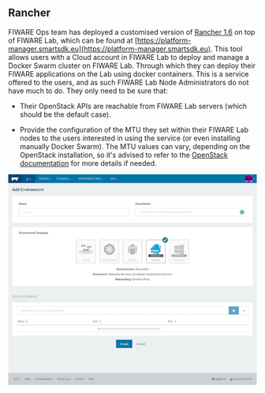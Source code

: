 ## Rancher

FIWARE Ops team has deployed a customised version of
[Rancher 1.6](https://rancher.com/docs/rancher/v1.6/en) on top of FIWARE Lab,
which can be found at [https://platform-manager.smartsdk.eu](https://platform-manager.smartsdk.eu).
This tool allows users with a Cloud account in FIWARE Lab to deploy and
manage a Docker Swarm cluster on FIWARE Lab. Through which they can
deploy their FIWARE applications on the Lab using docker containers.
This is a service offered to the users, and as such FIWARE Lab Node
Administrators do not have much to do. They only need to be sure that:

-   Their OpenStack APIs are reachable from FIWARE Lab servers (which
    should be the default case).

-   Provide the configuration of the MTU they set within their FIWARE Lab nodes
    to the users interested in using the service (or even installing manually
    Docker Swarm). The MTU values can vary, depending on the OpenStack
    installation, so it's advised to refer to the [OpenStack documentation](https://docs.openstack.org/rocky/)
    for more details if needed.

![FIWARE Rancher tool](image9.png)

